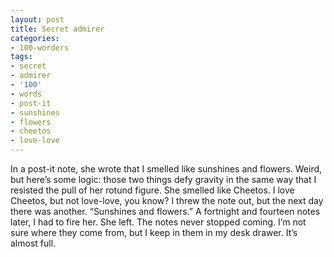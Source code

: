 ```yaml
---
layout: post
title: Secret admirer
categories:
- 100-worders
tags:
- secret
- admirer
- '100'
- words
- post-it
- sunshines
- flowers
- cheetos
- love-love
---
```

In a post-it note, she wrote that I smelled like sunshines and flowers. Weird, but here’s some logic: those two things defy gravity in the same way that I resisted the pull of her rotund figure. 
She smelled like Cheetos. I love Cheetos, but not love-love, you know?
I threw the note out, but the next day there was another. “Sunshines and flowers.” A fortnight and fourteen notes later, I had to fire her. She left.
The notes never stopped coming. I’m not sure where they come from, but I keep in them in my desk drawer. It’s almost full.

